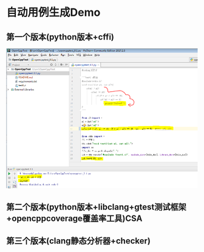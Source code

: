 # 自动用例生成Demo

## 第一个版本(python版本+cffi)
![](doc/opencpptest_0.1.PNG)

## 第二个版本(python版本+libclang+gtest测试框架+opencppcoverage覆盖率工具)CSA

## 第三个版本(clang静态分析器+checker)